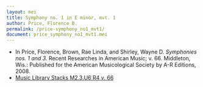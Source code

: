 ```yaml
---
layout: mei
title: Symphony no. 1 in E minor, mvt. 1
author: Price, Florence B.
permalink: /price-symphony_no1_mvt1/
document: price_symphony_no1_mvt1.mei
---
```


- In Price, Florence, Brown, Rae Linda, and Shirley, Wayne D. *Symphonies nos. 1 and 3.* Recent Researches in American Music; v. 66. Middleton, Wis.: Published for the American Musicological Society by A-R Editions, 2008.
- <a href="https://tufts-primo.hosted.exlibrisgroup.com/permalink/f/bnf7qa/01TUN_ALMA2185941740003851" target="_blank"> Music Library Stacks M2.3.U6 R4 v. 66</a>
